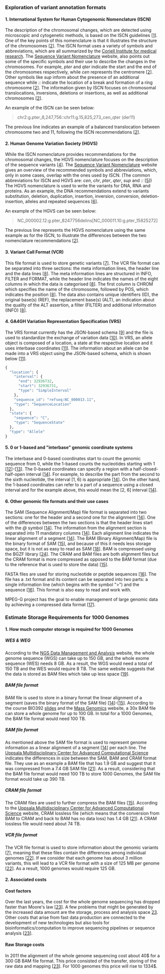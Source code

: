 ### Exploration of variant annotation formats

#### 1. International System for Human Cytogenomic Nomenclature (ISCN)


The description of the chromosomal changes, which are detected using microscopic and cytogenetic methods, is based on the ISCN guidelines [[1]]. One of the key points of this nomenclature is that it illustrates the structure of the chromosomes [[2]]. The ISCN format uses a variety of symbols and abbreviations, which are all summarized by the [Coriell Institute for medical research](https://www.coriell.org/0/Sections/Support/Global/iscn_help.aspx?PgId=263). The [Sequence Variant Nomenclature](https://varnomen.hgvs.org/recommendations/DNA/variant/complex/) website, also points out some of the specific symbols and their use to describe the changes in the chromosomes. For example, *pter* and *qter* indicate the start and the end of the chromosomes respectively, while *cen* represents the centromere [[2]]. Other symbols like *sup* inform about the presence of an additional sequence while *::* indicate the location of a break and formation of a ring chromosome [[2]]. The information given by ISCN focuses on chromosomal translocations, inversions, deletions or insertions, as well as additional chromosomes [[2]].

An example of the ISCN can be seen below:

> chr2:g.pter_8,247,756::chr11:g.15,825,273_cen_qter (der11)

The previous line indicates an example of a balanced translocation between chromosome two and 11, following the ISCN recommendations [[2]].
  

[1]: http://varnomen.hgvs.org/bg-material/consultation/ISCN/ 
[2]: https://varnomen.hgvs.org/recommendations/DNA/variant/complex/
[3]: https://www.coriell.org/0/Sections/Support/Global/iscn_help.aspx?PgId=263

#### 2. Human Genome Variation Society (HGVS)

While the ISCN nomenclature provides recommendations for the chromosomal changes, the HGVS nomenclature focuses on the description of the sequence variants [[4]]. The [Sequence Variant Nomenclature](https://varnomen.hgvs.org/recommendations/general/) website gives an overview of the recommended symbols and abbreviations, which, only in some cases, overlap with the ones used by ISCN. (The common abbreviations for ISCN and HGVS are: *cen*, *chr*, *pter*, *qter*, *sup* and *::* [[5]]) The HGVS nomenclature is used to write the variants for DNA, RNA and proteins. As an example, the DNA recommendations extend to variants substitution, deletion, duplication, insertion, inversion, conversion, deletion-insertion, alleles and repeated sequences [[6]].

An example of the HGVS can be seen below:

> NC_000002.12:g.pter_8247756delins[NC_000011.10:g.pter_15825272]

The previous line represents the HGVS nomenclature using the same example as for the ISCN, to illustrate the differences between the two nomenclature recommendations [[2]].

[4]: https://varnomen.hgvs.org/bg-material/basics/
[5]: https://varnomen.hgvs.org/recommendations/general/
[6]: https://varnomen.hgvs.org/recommendations/DNA/

#### 3. Variant Call Format (VCR)

This file format is used to store genetic variants [[7]]. The VCR file format can be separated into three sections: the meta information lines, the header line and the data lines [[8]]. The meta information lines are structured in INFO, FILTER and FORMAT, while the header line indicates the names of the eight columns in which the data is categorised [[8]]. The first column is CHROM which specifies the name of the chromosome, followed by POS, which indicates the position [[8]]. The data also contains unique identifiers (ID), the original base(s) (REF), the replacement base(s) (ALT), an indication about the quality of the ALT assertion, a filter (FILTER) and additional information (INFO) [[8]].  

[7]: https://samtools.github.io/hts-specs/VCFv4.3.pdf
[8]: https://www.internationalgenome.org/wiki/Analysis/vcf4.0/

#### 4. GA4GH Variation Representation Specification (VRS)

The VRS format currently has the JSON-based schema [[9]] and the file is used to standardize the exchange of variation data [[10]]. In VRS, an allele object is composed of a location, a state at the respective location and it uses interbase coordinates [[11]]. The information about an allele can be made into a VRS object using the JSON-based schema, which is shown below [[11]].

 
```python
{
  "location": {
    "interval": {
      "end": 32936732,
      "start": 32936731,
      "type": "SimpleInterval"
    },
    "sequence_id": "refseq:NC_000013.11",
    "type": "SequenceLocation"
  },
  "state": {
    "sequence": "C",
    "type": "SequenceState"
  },
  "type": "Allele"
}
```

[9]: https://vr-spec.readthedocs.io/en/latest/terms_and_model.html#data-model-notes-and-principles
[10]: https://vr-spec.readthedocs.io/en/latest/introduction.html
[11]: https://vr-spec.readthedocs.io/en/1.1/impl-guide/example.html

#### 5. 0 or 1-based and "interbase" genomic coordinate systems

The interbase and 0-based coordinates start to count the genomic sequence from 0, while the 1-based counts the nucleotides starting with 1 [[12]]-[[13]]. The 0-based coordinates can specify a region with a half-closed-half-open interval [[14]]. For example, to describe the part from the second to the sixth nucleotide, the interval [1, 6) is appropriate [[14]]. On the other hand, the 1-based coordinates can refer to a part of a sequence using a closed interval and for the example above, this would mean the [2, 6] interval [[14]].  

[12]: https://genviz.org/module-01-intro/0001/02/01/Review_of_Central_Concepts/
[13]: https://www.ncbi.nlm.nih.gov/pmc/articles/PMC3383450/#:~:text=The%20so%2Dcalled%20%E2%80%9Cbase%E2%80%9D,nucleotide%20positions%20in%20the%20genome.

#### 6. Other genomic file formats and their use cases

The SAM (Sequence Alignment/Map) file format is separated into two sections: one for the header and a second one for the alignment [[14]]. One of the differences between the two sections is that the header lines start with the *@* symbol [[14]]. The information from the alignment section is separated into 11 mandatory columns [[14]]. Each alignment line indicates the linear alignment of a segment [[14]]. The BAM (Binary Alignment/Map) file is the binary format of SAM [[15]], and because of this it needs less storage space, but it is not as easy to read as SAM [[18]]. BAM is compressed using the BGZF library [[24]]. The CRAM and BAM files are both alignment files but the CRAM format is more compressed as opposed to the BAM format (due to the reference that is used to store the data) [[15]].

FASTA files are used for storing nucleotide or peptide sequences [[16]]. The file has a .txt format and its content can be separated into two parts: a single information line (which begins with the symbol ">") and the sequence [[16]]. This format is also easy to read and work with. 

MPEG-G project has the goal to enable management of large genomic data by achieving a compressed data format [[17]].


[14]: https://samtools.github.io/hts-specs/SAMv1.pdf
[15]: https://www.internationalgenome.org/formats
[16]: https://zhanglab.ccmb.med.umich.edu/FASTA/
[17]: https://www.biorxiv.org/content/10.1101/426353v1#:~:text=The%20MPEG%2DG%20standardization%20project,data%20processing%2C%20transport%20and%20sharing.
[18]: https://mdozmorov.github.io/BIOS668.2018/assets/03_Genomic_resources/01_File_formats.pdf

### Estimate Storage Requirements for 1000 Genomes

#### 1. How much computer storage is required for 1000 Genomes

##### WES & WEG

According to the [NGS Data Management and Analysis](https://www.strand-ngs.com/support/ngs-data-storage-requirements) website, the whole genome sequence (WGS) can take up to 150 GB, and the whole exome sequence (WES) needs 8 GB. As a result, the WGS would need a total of 150 TB and the WES would require 8 TB. The same website suggests that the data is stored as BAM files which take up less space [[19]].

[19]: https://www.strand-ngs.com/support/ngs-data-storage-requirements

##### BAM file format

BAM file is used to store in a binary format the linear alignment of a segment (saves the binary format of the SAM file) [[14]]-[[15]]. According to the course BIO392 [slides](https://compbiozurich.org/UZH-BIO392/course-material/2020/2020-09-18-BIO392-files.pdf) and the [Mass Genomics](http://massgenomics.org/2014/11/brace-yourself-for-large-scale-whole-genome-sequencing.html) website, a 30x BAM file can store a whole genome for up to 100 GB. In total for a 1000 Genomes, the BAM file format would need 100 TB.

[20]: http://massgenomics.org/2014/11/brace-yourself-for-large-scale-whole-genome-sequencing.html


##### SAM file format

As mentioned above the SAM file format is used to represent genome information as a linear alignment of a segment [[14]] per each line. The [Uppsala Multidisciplinary Center for Advanced Computational Science](https://www.uppmax.uu.se/support/user-guides/using-cram-to-compress-bam-files/) indicates the differences in size between the SAM, BAM and CRAM format file. They use as an example a BAM file that has 1.9 GB and suggest that it was compressed from a 7.4 GB SAM file [[21]]. As a result, considering that the BAM file format would need 100 TB to store 1000 Genomes, the SAM file format would take up 390 TB.

[21]: https://www.uppmax.uu.se/support/user-guides/using-cram-to-compress-bam-files/

##### CRAM file format
The CRAM files are used to further compress the BAM files [[15]]. According to the [Uppsala Multidisciplinary Center for Advanced Computational Science](https://www.uppmax.uu.se/support/user-guides/using-cram-to-compress-bam-files/) website, CRAM lossless file (which means that the conversion from BAM to CRAM and back to BAM has no data loss) has 1.4 GB [[21]]. A CRAM lossless file would need about 74 TB. 

##### VCR file format

The VCR file format is used to store information about the genomic variants [[7]], meaning that these files contain the differences among individual genomes [[22]]. If we consider that each genome has about 3 million variants, this will lead to a VCR file format with a size of 125 MB per genome [[22]]. As a result, 1000 genomes would require 125 GB.

[22]: https://medium.com/precision-medicine/how-big-is-the-human-genome-e90caa3409b0

#### 2. Associated costs
#### Cost factors

Over the last years, the cost for the whole genome sequencing has dropped faster than Moore's law [[23]]. A few problems that might be generated by the increased data amount are the storage, process and analysis space [23]. Other costs that arise from fast data production are connected to the development of new technologies but also tools for bioinformatics/computation to improve sequencing pipelines or sequence analysis [[23]].

[23]: https://www.ncbi.nlm.nih.gov/pmc/articles/PMC3245608/

#### Raw Storage costs

In 2011 the alignment of the whole genome sequencing cost about 40$ for a 300 GB BAM file format. This price consisted of the transfer, storing of the raw data and mapping [[23]]. For 1000 genomes this price will rise to 1334$.

[24]: https://www.ncbi.nlm.nih.gov/pmc/articles/PMC2723002/
